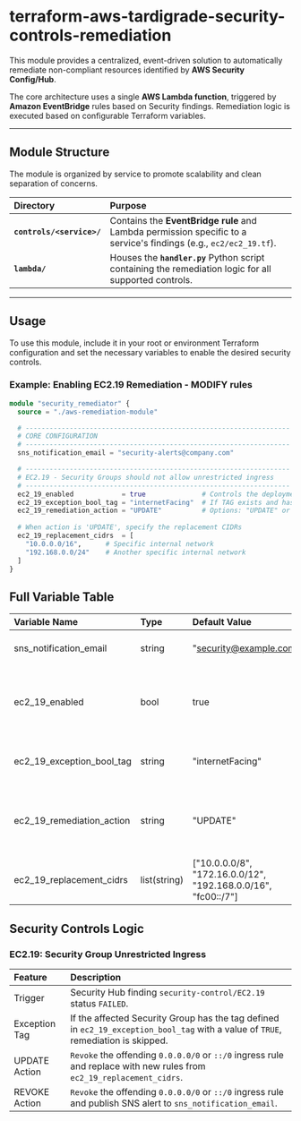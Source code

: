 # terraform-aws-tardigrade-security-controls-remediation

This module provides a centralized, event-driven solution to automatically remediate non-compliant resources identified by **AWS Security Config/Hub**.

The core architecture uses a single **AWS Lambda function**, triggered by **Amazon EventBridge** rules based on Security findings. 
Remediation logic is executed based on configurable Terraform variables.

---

## Module Structure

The module is organized by service to promote scalability and clean separation of concerns.

| Directory | Purpose |
| :--- | :--- |
| **`controls/<service>/`** | Contains the **EventBridge rule** and Lambda permission specific to a service's findings (e.g., `ec2/ec2_19.tf`). |
| **`lambda/`** | Houses the **`handler.py`** Python script containing the remediation logic for all supported controls. |

---

## Usage

To use this module, include it in your root or environment Terraform configuration and set the necessary variables to enable the desired security controls.

### Example: Enabling EC2.19 Remediation - MODIFY rules

```terraform
module "security_remediator" {
  source = "./aws-remediation-module"

  # ------------------------------------------------------------------
  # CORE CONFIGURATION
  # ------------------------------------------------------------------
  sns_notification_email = "security-alerts@company.com"

  # ------------------------------------------------------------------
  # EC2.19 - Security Groups should not allow unrestricted ingress 
  # ------------------------------------------------------------------
  ec2_19_enabled            = true              # Controls the deployment of the EC2.19 EventBridge rule
  ec2_19_exception_bool_tag = "internetFacing"  # If TAG exists and has a truthy value (true, yes, 1), remediation is skipped.
  ec2_19_remediation_action = "UPDATE"          # Options: "UPDATE" or "REVOKE"
  
  # When action is 'UPDATE', specify the replacement CIDRs
  ec2_19_replacement_cidrs  = [
    "10.0.0.0/16",      # Specific internal network
    "192.168.0.0/24"    # Another specific internal network
  ]
}
```

## Full Variable Table

| Variable Name             | Type         | Default Value                                                 | Description |
| :--- | :--- | :--- | :--- |
| sns_notification_email    | string       | "security@example.com"                                        | The email address subscribed to the central SNS alert topic. |
| ec2_19_enabled            | bool         | true                                                          | Set to true to enable automated remediation for EC2.19. Accepts case-insensitive boolean alternatives (e.g., 'Yes', '1', 'TRUE'). |
| ec2_19_exception_bool_tag | string       | "internetFacing"                                              | AWS TAG to look for on Security Group;  if exists and set to true, then skip remediation |
| ec2_19_remediation_action | string       | "UPDATE"                                                      | The action to take for EC2.19: UPDATE (replace rule with approved CIDRs) or REVOKE (remove the rule entirely and send an SNS alert). |
| ec2_19_replacement_cidrs  | list(string) | ["10.0.0.0/8", "172.16.0.0/12", "192.168.0.0/16", "fc00::/7"] | List of CIDR blocks to use when ec2_19_remediation_action is UPDATE. |

## Security Controls Logic

### EC2.19: Security Group Unrestricted Ingress
| Feature       | Description |
| :--- | :--- |
| Trigger       | Security Hub finding `security-control/EC2.19` status `FAILED`. |
| Exception Tag | If the affected Security Group has the tag defined in `ec2_19_exception_bool_tag` with a value of `TRUE`, remediation is skipped. |
| UPDATE Action | `Revoke` the offending `0.0.0.0/0` or `::/0` ingress rule and replace with new rules from `ec2_19_replacement_cidrs`. |
| REVOKE Action | `Revoke` the offending `0.0.0.0/0` or `::/0` ingress rule and publish SNS alert to `sns_notification_email`. |

